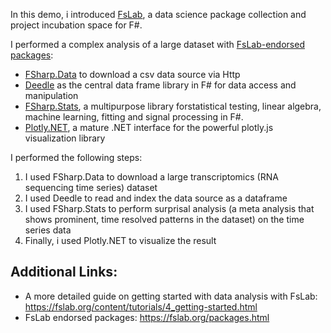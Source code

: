 In this demo, i introduced [FsLab](fslab.org), a data science package collection and project incubation space for F#.

I performed a complex analysis of a large dataset with [FsLab-endorsed packages](https://fslab.org/packages.html):
- [FSharp.Data](https://fsprojects.github.io/FSharp.Data/) to download a csv data source via Http
- [Deedle](https://fslab.org/Deedle) as the central data frame library in F# for data access and manipulation
- [FSharp.Stats](https://fslab.org/FSharp.Stats), a multipurpose library forstatistical testing, linear algebra, machine learning, fitting and signal processing in F#.
- [Plotly.NET](https://plotly.net), a mature .NET interface for the powerful plotly.js visualization library

I performed the following steps:
1. I used FSharp.Data to download a large transcriptomics (RNA sequencing time series) dataset
2. I used Deedle to read and index the data source as a dataframe
3. I used FSharp.Stats to perform surprisal analysis (a meta analysis that shows prominent, time resolved patterns in the dataset) on the time series data
4. Finally, i used Plotly.NET to visualize the result

## Additional Links:

- A more detailed guide on getting started with data analysis with FsLab: https://fslab.org/content/tutorials/4_getting-started.html
- FsLab endorsed packages: https://fslab.org/packages.html
